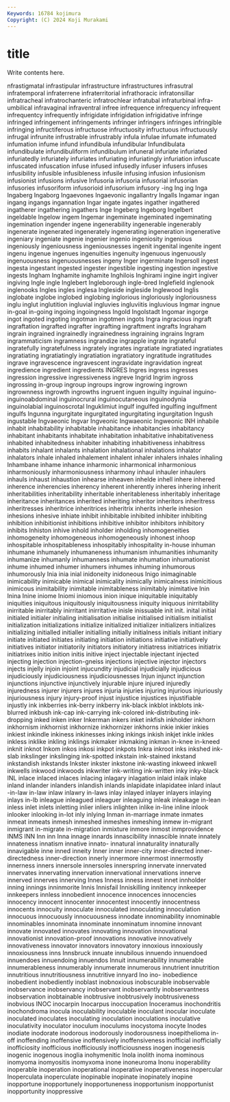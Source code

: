 ```yaml
---
Keywords: 16784 kojimura
Copyright: (C) 2024 Koji Murakami
---
```


# title

Write contents here.



nfrastigmatal infrastipular infrastructure infrastructures
infrasutral infratemporal infraterrene infraterritorial infrathoracic infratonsillar infratracheal infratrochanteric infratrochlear infratubal
infraturbinal infra-umbilical infravaginal infraventral infree infrequence infrequency infrequent infrequentcy infrequently
infrigidate infrigidation infrigidative infringe infringed infringement infringements infringer infringers infringes
infringible infringing infructiferous infructuose infructuosity infructuous infructuously infrugal infrunite infrustrable
infrustrably infula infulae infumate infumated infumation infume infund infundibula infundibular
Infundibulata infundibulate infundibuliform infundibulum infuneral infuriate infuriated infuriatedly infuriately infuriates
infuriating infuriatingly infuriation infuscate infuscated infuscation infuse infused infusedly infuser
infusers infuses infusibility infusible infusibleness infusile infusing infusion infusionism infusionist
infusions infusive Infusoria infusoria infusorial infusorian infusories infusoriform infusorioid infusorium
infusory -ing Ing ing Inga Ingaberg Ingaborg Ingaevones Ingaevonic ingallantry
Ingalls Ingamar ingan ingang ingangs ingannation Ingar ingate ingates ingather
ingathered ingatherer ingathering ingathers Inge Ingeberg Ingeborg Ingelbert ingeldable Ingelow
ingem Ingemar ingeminate ingeminated ingeminating ingemination ingender ingene ingenerability ingenerable
ingenerably ingenerate ingenerated ingenerately ingenerating ingeneration ingenerative ingeniary ingeniate ingenie
ingenier ingenio ingeniosity ingenious ingeniously ingeniousness ingeniousnesses ingenit ingenital ingenite
ingent ingenu ingenue ingenues ingenuities ingenuity ingenuous ingenuously ingenuousness ingenuousnesses
ingeny Inger ingerminate Ingersoll ingest ingesta ingestant ingested ingester ingestible
ingesting ingestion ingestive ingests Ingham Inghamite inghamite Inghilois Inghirami ingine
ingirt ingiver ingiving Ingle ingle Inglebert Ingleborough ingle-bred Inglefield inglenook
inglenooks Ingles ingles inglesa Ingleside ingleside Inglewood Inglis inglobate inglobe
inglobed inglobing inglorious ingloriously ingloriousness inglu inglut inglutition ingluvial ingluvies
ingluviitis ingluvious Ingmar ingnue in-goal in-going ingoing ingoingness Ingold Ingolstadt
Ingomar ingorge ingot ingoted ingoting ingotman ingotmen ingots Ingra ingracious
ingraft ingraftation ingrafted ingrafter ingrafting ingraftment ingrafts Ingraham ingrain ingrained
ingrainedly ingrainedness ingraining ingrains Ingram ingrammaticism ingramness ingrandize ingrapple ingrate
ingrateful ingratefully ingratefulness ingrately ingrates ingratiate ingratiated ingratiates ingratiating ingratiatingly
ingratiation ingratiatory ingratitude ingratitudes ingrave ingravescence ingravescent ingravidate ingravidation ingreat
ingredience ingredient ingredients INGRES Ingres ingress ingresses ingression ingressive ingressiveness
ingreve Ingrid Ingrim ingross ingrossing in-group ingroup ingroups ingrow ingrowing
ingrown ingrownness ingrowth ingrowths ingruent inguen inguilty inguinal inguino- inguinoabdominal
inguinocrural inguinocutaneous inguinodynia inguinolabial inguinoscrotal Inguklimiut ingulf ingulfed ingulfing ingulfment
ingulfs Ingunna ingurgitate ingurgitated ingurgitating ingurgitation Ingush ingustable Ingvaeonic Ingvar
Ingveonic Ingwaeonic Ingweonic INH inhabile inhabit inhabitability inhabitable inhabitance inhabitancies
inhabitancy inhabitant inhabitants inhabitate inhabitation inhabitative inhabitativeness inhabited inhabitedness inhabiter
inhabiting inhabitiveness inhabitress inhabits inhalant inhalants inhalation inhalational inhalations inhalator
inhalators inhale inhaled inhalement inhalent inhaler inhalers inhales inhaling Inhambane
inhame inhance inharmonic inharmonical inharmonious inharmoniously inharmoniousness inharmony inhaul inhauler
inhaulers inhauls inhaust inhaustion inhearse inheaven inhelde inhell inhere inhered
inherence inherencies inherency inherent inherently inheres inhering inherit inheritabilities inheritability
inheritable inheritableness inheritably inheritage inheritance inheritances inherited inheriting inheritor inheritors
inheritress inheritresses inheritrice inheritrices inheritrix inherits inherle inhesion inhesions inhesive
inhiate inhibit inhibitable inhibited inhibiter inhibiting inhibition inhibitionist inhibitions inhibitive
inhibitor inhibitors inhibitory inhibits Inhiston inhive inhold inholder inholding inhomogeneities
inhomogeneity inhomogeneous inhomogeneously inhonest inhoop inhospitable inhospitableness inhospitably inhospitality in-house
inhuman inhumane inhumanely inhumaneness inhumanism inhumanities inhumanity inhumanize inhumanly inhumanness
inhumate inhumation inhumationist inhume inhumed inhumer inhumers inhumes inhuming inhumorous
inhumorously Inia inia inial inidoneity inidoneous Inigo inimaginable inimicability inimicable
inimical inimicality inimically inimicalness inimicitious inimicous inimitability inimitable inimitableness inimitably
inimitative Inin Inina Inine iniome Iniomi iniomous inion inique iniquitable
iniquitably iniquities iniquitous iniquitously iniquitousness iniquity iniquous inirritability inirritable inirritably
inirritant inirritative inisle inissuable init init. inital initial initialed initialer
initialing initialisation initialise initialised initialism initialist initialization initializations initialize initialized
initializer initializers initializes initializing initialled initialler initialling initially initialness initials
initiant initiary initiate initiated initiates initiating initiation initiations initiative initiatively
initiatives initiator initiatorily initiators initiatory initiatress initiatrices initiatrix initiatrixes initio
inition initis initive inject injectable injectant injected injecting injection injection-gneiss
injections injective injector injectors injects injelly injoin injoint injucundity injudicial
injudicially injudicious injudiciously injudiciousness injudiciousnesses Injun injunct injunction injunctions injunctive
injunctively injurable injure injured injuredly injuredness injurer injurers injures injuria
injuries injuring injurious injuriously injuriousness injury injury-proof injust injustice injustices
injustifiable injustly ink inkberries ink-berry inkberry ink-black inkblot inkblots ink-blurred
inkbush ink-cap ink-carrying ink-colored ink-distributing ink-dropping inked inken inker Inkerman
inkers inket inkfish inkholder inkhorn inkhornism inkhornist inkhornize inkhornizer inkhorns
inkie inkier inkies inkiest inkindle inkiness inkinesses inking inkings inkish
inkjet inkle inkles inkless inklike inkling inklings inkmaker inkmaking inkman
in-knee in-kneed inknit inknot Inkom inkos inkosi inkpot inkpots Inkra
inkroot inks inkshed ink-slab inkslinger inkslinging ink-spotted inkstain ink-stained inkstand
inkstandish inkstands Inkster inkster inkstone ink-wasting inkweed inkwell inkwells inkwood
inkwoods inkwriter ink-writing ink-written inky inky-black INL inlace inlaced inlaces
inlacing inlagary inlagation inlaid inlaik inlake inland inlander inlanders inlandish
inlands inlapidate inlapidatee inlard inlaut -in-law in-law inlaw inlawry in-laws
inlay inlayed inlayer inlayers inlaying inlays in-lb inleague inleagued inleaguer
inleaguing inleak inleakage in-lean inless inlet inlets inletting inlier inliers
inlighten inlike in-line inline inlook inlooker inlooking in-lot inly inlying
Inman in-marriage inmate inmates inmeat inmeats inmesh inmeshed inmeshes inmeshing
inmew in-migrant inmigrant in-migrate in-migration inmixture inmore inmost inmprovidence INMS
INN Inn inn Inna innage innards innascibility innascible innate innately
innateness innatism innative innato- innatural innaturality innaturally innavigable inne inned
inneity Inner inner inner-city inner-directed inner-directedness inner-direction innerly innermore innermost
innermostly innerness inners innersole innersoles innerspring innervate innervated innervates innervating
innervation innervational innervations innerve innerved innerves innerving Innes Inness inness
innest innet innholder inning innings inninmorite Innis Innisfail Inniskilling innitency
innkeeper innkeepers innless innobedient innocence innocences innocencies innocency innocent innocenter
innocentest innocently innocentness innocents innocuity innoculate innoculated innoculating innoculation innocuous
innocuously innocuousness innodate innominability innominable innominables innominata innominate innominatum innomine
innovant innovate innovated innovates innovating innovation innovational innovationist innovation-proof innovations
innovative innovatively innovativeness innovator innovators innovatory innoxious innoxiously innoxiousness inns
Innsbruck innuate innubilous innuendo innuendoed innuendoes innuendoing innuendos Innuit innumerability
innumerable innumerableness innumerably innumerate innumerous innutrient innutrition innutritious innutritiousness innutritive
innyard Ino ino- inobedience inobedient inobediently inoblast inobnoxious inobscurable inobservable
inobservance inobservancy inobservant inobservantly inobservantness inobservation inobtainable inobtrusive inobtrusively inobtrusiveness
inobvious INOC inocarpin Inocarpus inoccupation Inoceramus inochondritis inochondroma inocula inoculability
inoculable inoculant inocular inoculate inoculated inoculates inoculating inoculation inoculations inoculative
inoculativity inoculator inoculum inoculums inocystoma inocyte Inodes inodiate inodorate inodorous
inodorously inodorousness inoepithelioma in-off inoffending inoffensive inoffensively inoffensiveness inofficial inofficially
inofficiosity inofficious inofficiously inofficiousness inogen inogenesis inogenic inogenous inoglia inohymenitic
Inola inolith inoma inominous inomyoma inomyositis inomyxoma inone inoneuroma Inonu
inoperability inoperable inoperation inoperational inoperative inoperativeness inopercular Inoperculata inoperculate inopinable
inopinate inopinately inopine inopportune inopportunely inopportuneness inopportunism inopportunist inopportunity inoppressive
